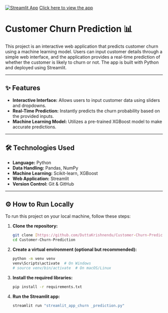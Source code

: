 [![Streamlit App](https://static.streamlit.io/badges/streamlit_badge_black_white.svg)](https://customer-churn-prediction--krishnendu-dutta.streamlit.app/)
[Click here to view the app](https://customer-churn-prediction--krishnendu-dutta.streamlit.app/)
# Customer Churn Prediction 📊

This project is an interactive web application that predicts customer churn using a machine learning model. Users can input customer details through a simple web interface, and the application provides a real-time prediction of whether the customer is likely to churn or not. The app is built with Python and deployed using Streamlit.

---

## ✨ Features

* **Interactive Interface:** Allows users to input customer data using sliders and dropdowns.
* **Real-Time Prediction:** Instantly predicts the churn probability based on the provided inputs.
* **Machine Learning Model:** Utilizes a pre-trained XGBoost model to make accurate predictions.

---

## 🛠️ Technologies Used

* **Language:** Python
* **Data Handling:** Pandas, NumPy
* **Machine Learning:** Scikit-learn, XGBoost
* **Web Application:** Streamlit
* **Version Control:** Git & GitHub

---

## ⚙️ How to Run Locally

To run this project on your local machine, follow these steps:

1.  **Clone the repository:**
    ```bash
    git clone [https://github.com/DuttaKrishnendu/Customer-Churn-Prediction.git](https://github.com/DuttaKrishnendu/Customer-Churn-Prediction.git)
    cd Customer-Churn-Prediction
    ```

2.  **Create a virtual environment (optional but recommended):**
    ```bash
    python -m venv venv
    venv\Scripts\activate  # On Windows
    # source venv/bin/activate  # On macOS/Linux
    ```

3.  **Install the required libraries:**
    ```bash
    pip install -r requirements.txt
    ```

4.  **Run the Streamlit app:**
    ```bash
    streamlit run "streamlit_app_churn _prediction.py"
    ```